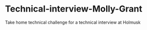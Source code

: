 # Technical-interview-Molly-Grant
Take home technical challenge for a technical interview at Holmusk

